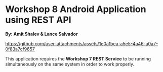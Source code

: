 # Workshop 8 Android Application using REST API
**By: Amit Shalev & Lance Salvador**


https://github.com/user-attachments/assets/1e0a1bea-a5e5-4a46-a0a7-0f83a7cf9657



This application requires the **Workshop 7 REST Service** to be running simultaneously on the same system in order to work properly.

